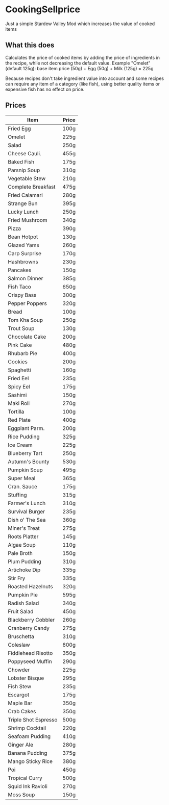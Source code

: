# CookingSellprice
Just a simple Stardew Valley Mod which increases the value of cooked items

## What this does
Calculates the price of cooked items by adding the price of ingredients in the recipe, while not decreasing the default value. Example "Omelet" (default 125g): base item price (50g) + Egg (50g) + Milk (125g) = 225g

Because recipes don't take ingredient value into account and some recipes can require any item of a category (like fish), using better quality items or expensive fish has no effect on price.

## Prices

Item | Price
--- | ---
Fried Egg | 100g
Omelet | 225g
Salad | 250g
Cheese Cauli. | 455g
Baked Fish | 175g
Parsnip Soup | 310g
Vegetable Stew | 210g
Complete Breakfast | 475g
Fried Calamari | 280g
Strange Bun | 395g
Lucky Lunch | 250g
Fried Mushroom | 340g
Pizza | 390g
Bean Hotpot | 130g
Glazed Yams | 260g
Carp Surprise | 170g
Hashbrowns | 230g
Pancakes | 150g
Salmon Dinner | 385g
Fish Taco | 650g
Crispy Bass | 300g
Pepper Poppers | 320g
Bread | 100g
Tom Kha Soup | 250g
Trout Soup | 130g
Chocolate Cake | 200g
Pink Cake | 480g
Rhubarb Pie | 400g
Cookies | 200g
Spaghetti | 160g
Fried Eel | 235g
Spicy Eel | 175g
Sashimi | 150g
Maki Roll | 270g
Tortilla | 100g
Red Plate | 400g
Eggplant Parm. | 200g
Rice Pudding | 325g
Ice Cream | 225g
Blueberry Tart | 250g
Autumn's Bounty | 530g
Pumpkin Soup | 495g
Super Meal | 365g
Cran. Sauce | 175g
Stuffing | 315g
Farmer's Lunch | 310g
Survival Burger | 235g
Dish o' The Sea | 360g
Miner's Treat | 275g
Roots Platter | 145g
Algae Soup | 110g
Pale Broth | 150g
Plum Pudding | 310g
Artichoke Dip | 335g
Stir Fry | 335g
Roasted Hazelnuts | 320g
Pumpkin Pie | 595g
Radish Salad | 340g
Fruit Salad | 450g
Blackberry Cobbler | 260g
Cranberry Candy | 275g
Bruschetta | 310g
Coleslaw | 600g
Fiddlehead Risotto | 350g
Poppyseed Muffin | 290g
Chowder | 225g
Lobster Bisque | 295g
Fish Stew | 235g
Escargot | 175g
Maple Bar | 350g
Crab Cakes | 350g
Triple Shot Espresso | 500g
Shrimp Cocktail | 220g
Seafoam Pudding | 410g
Ginger Ale | 280g
Banana Pudding | 375g
Mango Sticky Rice | 380g
Poi | 450g
Tropical Curry | 500g
Squid Ink Ravioli | 270g
Moss Soup | 150g
